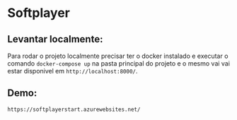 # Softplayer

## Levantar localmente:

Para rodar o projeto localmente precisar ter o docker instalado e executar o comando `docker-compose up` na pasta principal do projeto e o mesmo vai vai estar disponivel em `http://localhost:8000/`.

## Demo:

`https://softplayerstart.azurewebsites.net/`
